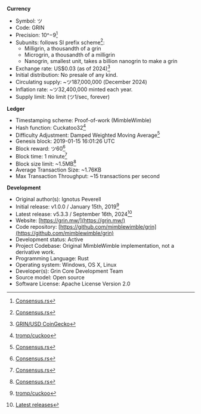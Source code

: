 **Currency**
- Symbol:  ツ 
- Code:  GRIN
- Precision:  10^−9[^1]
- Subunits: follows SI prefix scheme[^1]:
  - Milligrin, a thousandth of a grin
  - Microgrin, a thousandth of a milligrin
  - Nanogrin, smallest unit, takes a billion nanogrin to make a grin
- Exchange rate:  US$0.03 (as of 2024)[^2]
- Initial distribution:  No presale of any kind.
- Circulating supply:  ~ツ187,000,000 (December 2024)
- Inflation rate: ~ツ32,400,000 minted each year.
- Supply limit:  No limit (ツ1/sec, forever)

**Ledger**
- Timestamping scheme:  Proof-of-work (MimbleWimble)
- Hash function: Cuckatoo32[^3]
- Difficulty Adjustment: Damped Weighted Moving Average[^1]
- Genesis block: 2019-01-15 16:01:26 UTC
- Block reward:  ツ60[^1]
- Block time: 1 minute[^1]
- Block size limit: ~1.5MB[^1]
- Average Transaction Size: ~1.76KB
- Max Transaction Throughput: ~15 transactions per second

**Development**
- Original author(s):  Ignotus Peverell
- Initial release:  v1.0.0 / January 15th, 2019[^3]
- Latest release:  v5.3.3 / September 16th, 2024[^4]
- Website:  [https://grin.mw/](https://grin.mw/)
- Code repository:  [https://github.com/mimblewimble/grin](https://github.com/mimblewimble/grin)
- Development status:  Active
- Project Codebase:  Original MimbleWimble implementation, not a derivative work. 
- Programming Language:  Rust
- Operating system:  Windows, OS X, Linux
- Developer(s):  Grin Core Development Team
- Source model:  Open source
- Software License:  Apache License Version 2.0


[^1]: [Consensus.rs](https://github.com/mimblewimble/grin/blob/master/core/src/consensus.rs)
[^2]: [GRIN/USD CoinGecko](https://www.coingecko.com/en/coins/grin)
[^3]: [tromp/cuckoo](https://github.com/tromp/cuckoo)
[^3]: [Grin Mainnet Launch](https://github.com/mimblewimble/grin/releases/tag/v1.0.0)
[^4]: [Latest releases](https://github.com/mimblewimble/grin/releases)

